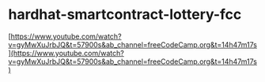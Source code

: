 # hardhat-smartcontract-lottery-fcc

[https://www.youtube.com/watch?v=gyMwXuJrbJQ&t=57900s&ab_channel=freeCodeCamp.org&t=14h47m17s](https://www.youtube.com/watch?v=gyMwXuJrbJQ&t=57900s&ab_channel=freeCodeCamp.org&t=14h47m17s)
